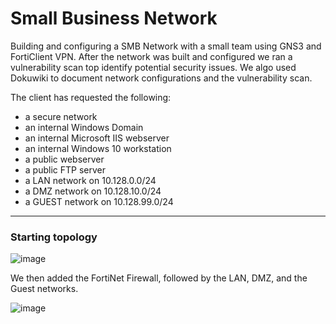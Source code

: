 # Small Business Network

Building and configuring a SMB Network with a small team using GNS3 and FortiClient VPN. After the network was built and configured we ran a vulnerability scan top identify potential security issues. We algo used Dokuwiki to document network configurations and the vulnerability scan.

The client has requested the following:
- a secure network
- an internal Windows Domain
- an internal Microsoft IIS webserver
- an internal Windows 10 workstation
- a public webserver
- a public FTP server
- a LAN network on 10.128.0.0/24
- a DMZ network on 10.128.10.0/24
- a GUEST network on 10.128.99.0/24


---

### Starting topology

![image](https://github.com/ajla827/NTT/assets/129989031/cc494550-2157-496d-adf2-30e0b68a0255)

We then added the FortiNet Firewall, followed by the LAN, DMZ, and the Guest networks.

![image](https://github.com/ajla827/NTT/assets/129989031/d275d298-3584-40c9-91f1-78bab2b602b6)
